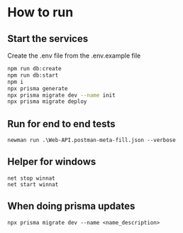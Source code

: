 

# How to run
## Start the services
Create the .env file from the .env.example file
``` sh
npm run db:create
npm run db:start
npm i
npx prisma generate 
npx prisma migrate dev --name init
npx prisma migrate deploy
```

## Run for end to end tests
```
newman run .\Web-API.postman-meta-fill.json --verbose 
```

## Helper for windows
```
net stop winnat
net start winnat
```

## When doing prisma updates
```
npx prisma migrate dev --name <name_description>

```

